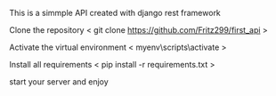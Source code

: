 This is a simmple API created with django rest framework

Clone the repository
< git clone https://github.com/Fritz299/first_api >

Activate the virtual environment
< myenv\scripts\activate >

Install all requirements
< pip install -r requirements.txt >

start your server and enjoy

